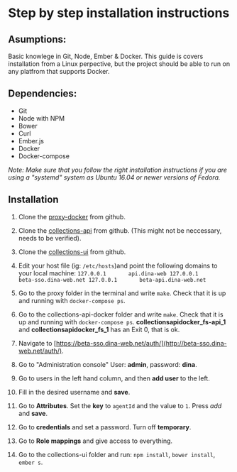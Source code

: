 # Step by step installation instructions #

## Asumptions: ##
Basic knowlege in Git, Node, Ember & Docker. This guide is covers installation from a Linux perpective, but the project should be able to run on any platfrom that supports Docker.

## Dependencies: ##

- Git
- Node with NPM
- Bower
- Curl
- Ember.js
- Docker
- Docker-compose

*Note: Make sure that you follow the right installation instructions if you are using a "systemd" system as Ubuntu 16.04 or newer versions of Fedora.*



## Installation ##

1. Clone the [proxy-docker](https://github.com/DINA-Web/proxy-docker) from github.

1. Clone the [collections-api](https://github.com/DINA-Web/collections-api) from github. (This might not be neccessary, needs to be verified).

1. Clone the [collections-ui](https://github.com/DINA-Web/collections-ui) from github.

1. Edit your host file (ig: `/etc/hosts`)and point the following domains to your local machine:
`127.0.0.1       api.dina-web
127.0.0.1       beta-sso.dina-web.net
127.0.0.1       beta-api.dina-web.net`

1. Go to the proxy folder in the terminal and write `make`. Check that it is up and running with `docker-compose ps`.

1. Go to the collections-api-docker folder and write `make`. Check that it is up and running with `docker-compose ps`. **collectionsapidocker_fs-api_1** and **collectionsapidocker_fs_1** has an Exit 0, that is ok.

1. Navigate to [https://beta-sso.dina-web.net/auth/](http://beta-sso.dina-web.net/auth/).

1. Go to "Administration console" User: **admin**, password: **dina**.

1. Go to users in the left hand column, and then **add user** to the left.

1. Fill in the desired username and **save**.

1. Go to **Attributes**. Set the **key** to `agentId` and the value to `1`. Press *add* and **save**.

1. Go to **credentials** and set a password. Turn off **temporary**.

1. Go to **Role mappings** and give access to everything.

1. Go to the collections-ui folder and run:
`npm install`,
`bower install`,
`ember s`.


